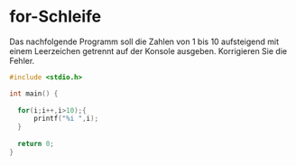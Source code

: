 # for-Schleife

Das nachfolgende Programm soll die Zahlen von 1 bis 10 aufsteigend mit einem Leerzeichen getrennt auf der Konsole ausgeben.
Korrigieren Sie die Fehler.

```cpp
#include <stdio.h>

int main() {
  
  for(i;i++,i>10);{
      printf("%i ",i);
  }
  
  return 0;
}
```